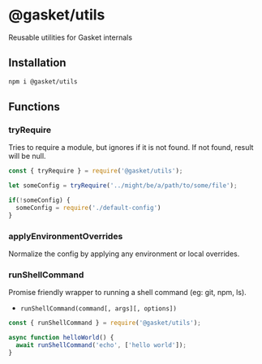 # @gasket/utils

Reusable utilities for Gasket internals

## Installation

```bash
npm i @gasket/utils
```

## Functions

### tryRequire

Tries to require a module, but ignores if it is not found. If not found, result
will be null.

```js
const { tryRequire } = require('@gasket/utils');

let someConfig = tryRequire('../might/be/a/path/to/some/file');

if(!someConfig) {
  someConfig = require('./default-config')
}
```

### applyEnvironmentOverrides

Normalize the config by applying any environment or local overrides.

### runShellCommand

Promise friendly wrapper to running a shell command (eg: git, npm, ls).

- `runShellCommand(command[, args][, options])`

```js
const { runShellCommand } = require('@gasket/utils');

async function helloWorld() {
  await runShellCommand('echo', ['hello world']);
}
```
